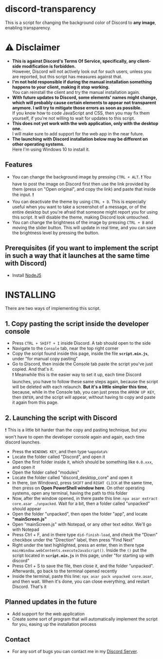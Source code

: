 # discord-transparency

This is a script for changing the background color of Discord to <b>any image</b>, enabling transparency.

# ⚠ Disclaimer

- <b> This is against Discord's Terms Of Service, specifically, any client-side modification is forbidden. </b> <br>
  However, Discord will not actively look out for such users, unless you are reported, but this script has measures against that.
- <b> I'm not held responsible if during the manual installation something happens to your client, making it stop working. </b> <br>
  You can reinstall the client and try the manual installation again.
- <b> With future updates to Discord, some elements' names might change, which will probably cause certain elements to appear not transparent anymore. I will try to mitigate those errors as soon as possible. </b> <br>
  If you know how to code JavaScript and CSS, then you may fix them yourself, if you're not willing to wait for updates to this script.
- <b>This does not yet work with the web application, only with the desktop one. </b> <br>
  I will make sure to add support for the web app in the near future.
- <b>The launching with Discord installation below may be different on other operating systems.</b> <br>
  Here I'm using Windows 10 to install it.

## Features

- You can change the background image by pressing `CTRL + ALT`. ❗ You have to post the image on Discord first then use the link provided by them (press on "Open original", and copy the link) and paste that inside the input. ❗
- You can deactivate the theme by using `CTRL + D`. This is especially useful when you want to take a screenshot of a message, or of the entire desktop but you're afraid that someone might report you for using this script. It will disable the theme, making Discord look untouched.
- You can change the brightness of the image by pressing `CTRL + B` and moving the slider button. This will update in real time, and you can save the brightness level by pressing the button.

## Prerequisites (if you want to implement the script in such a way that it launches at the same time with Discord)

- Install [NodeJS](https://nodejs.org)

# INSTALLING

There are two ways of implementing this script.

## 1. Copy pasting the script inside the developer console

- Press `CTRL + SHIFT + I` inside Discord. A tab should open to the side
- Navigate to the `Console` tab, near the top right corner
- Copy the script found inside this page, inside the file <b>`script.min.js`</b>, under "for manual copy pasting"
- Go to Discord, then inside the Console tab paste the script you've just copied. And that's it. <br>
  ❗ Meanwhile this is the easier way to set it up, each time Discord launches, you have to follow these same steps again, because the script will be deleted with each relaunch. <b>But it's a little simpler this time</b>, because, while in the Console tab, you can just press the `ARROW UP KEY`, then `ENTER`, and the script will appear, without having to copy and paste it again from this page.

## 2. Launching the script with Discord

❗ This is a little bit harder than the copy and pasting technique, but you won't have to open the developer console again and again, each time discord launches.

- Press the `WINDOWS KEY`, and then type `%appdata%`
- Locate the folder called "Discord", and open it
- Open the first folder inside it, which should be something like `0.0.xxx`, and open it
- Open the folder called "modules"
- Locate the folder called "discord_desktop_core" and open it
- In there, (on Windows), press `SHIFT` and `RIGHT CLICK` at the same time, then press on <b>Open PowerShell window here</b>. On other operating systems, open any terminal, having the path to this folder
- Now, after the window opened, in there paste this line: `npx asar extract core.asar ./unpacked`. Wait for a bit, then a folder called "unpacked" should appear
- Open the folder "unpacked", then open the folder "app", and locate <b>"mainScreen.js"</b>
- Open "mainScreen.js" with Notepad, or any other text editor. We'll go with Notepad
- Press Ctrl + F, and in there type `did-finish-load`, and check the "Down" checkbox under the "Direction" label, then press "Find Next"
- Right under the text highlighted, press an enter, then in there type `mainWindow.webContents.executeJavaScript()`. Inside the `()` put the script located in <b>`script.min.js`</b> in this page, under "for starting up with discord"
- Press Ctrl + S to save the file, then close it, and the folder "unpacked". Afterwards, go back to the terminal opened recently
- Inside the terminal, paste this line: `npx asar pack unpacked core.asar`, and then wait. When it's done, you can close everything, and restart Discord. That's it

## Planned updates in the future

- Add support for the web application
- Create some sort of program that will automatically implement the script for you, easing up the installation process

## Contact

- For any sort of bugs you can contact me in my [Discord Server](https://discord.gg/Bd2JnFB).
